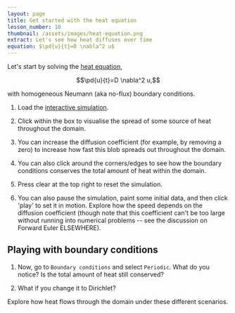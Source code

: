 ```yaml
---
layout: page
title: Get started with the heat equation
lesson_number: 10
thumbnail: /assets/images/heat-equation.png
extract: Let's see how heat diffuses over time
equation: $\pd{u}{t}=D \nabla^2 u$
---
```

Let's start by solving the [heat equation](https://en.wikipedia.org/wiki/Heat_equation),

$$\pd{u}{t}=D \nabla^2 u,$$

with homogeneous Neumann (aka no-flux) boundary conditions.

1. Load the [interactive simulation](/sim/?preset=heatEquation). 

1. Click within the box to visualise the spread of some source of heat throughout the domain. 

1. You can increase the diffusion coefficient (for example, by removing a zero) to increase how fast this blob spreads out throughout the domain. 

1. You can also click around the corners/edges to see how the boundary conditions conserves the total amount of heat within the domain. 

1. Press clear at the top right to reset the simulation. 

1. You can also pause the simulation, paint some initial data, and then click 'play' to set it in motion. Explore how the speed depends on the diffusion coefficient (though note that this coefficient can't be too large without running into numerical problems -- see the discussion on Forward Euler ELSEWHERE). 

## Playing with boundary conditions

1. Now, go to `Boundary conditions` and select `Periodic`. What do you notice? Is the total amount of heat still conserved? 

1. What if you change it to Dirichlet? 

Explore how heat flows through the domain under these different scenarios.
